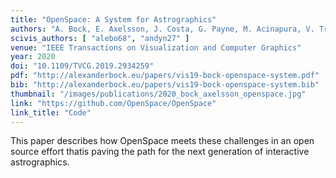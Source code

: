 ```yaml
---
title: "OpenSpace: A System for Astrographics"
authors: "A. Bock, E. Axelsson, J. Costa, G. Payne, M. Acinapura, V. Trakinski, C. Emmart, C. Silva, C. Hansen, A. Ynnerman"
scivis_authors: [ "alebo68", "andyn27" ]
venue: "IEEE Transactions on Visualization and Computer Graphics"
year: 2020
doi: "10.1109/TVCG.2019.2934259"
pdf: "http://alexanderbock.eu/papers/vis19-bock-openspace-system.pdf"
bib: "http://alexanderbock.eu/papers/vis19-bock-openspace-system.bib"
thumbnail: "/images/publications/2020_bock_axelsson_openspace.jpg"
link: "https://github.com/OpenSpace/OpenSpace"
link_title: "Code"
---
```


This paper describes how OpenSpace meets these challenges in an open source effort thatis paving the path for the next generation of interactive astrographics.
